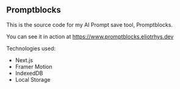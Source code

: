 ## Promptblocks

This is the source code for my AI Prompt save tool, Promptblocks.

You can see it in action at https://www.promptblocks.eliotrhys.dev

Technologies used:

- Next.js
- Framer Motion
- IndexedDB
- Local Storage